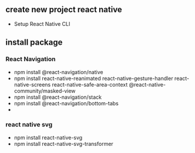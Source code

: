 ## create new project react native
<ul>
  <li>Setup React Native CLI</li>
</ul>

## install package

### React Navigation
<ul>
  <li>npm install @react-navigation/native </li>
  <li>npm install react-native-reanimated react-native-gesture-handler react-native-screens react-native-safe-area-context @react-native-community/masked-view </li>
  <li>npm install @react-navigation/stack</li>
  <li>npm install @react-navigation/bottom-tabs <li/>
</ul>

### react native svg
<ul>
  <li>npm install react-native-svg</li>
  <li>npm install react-native-svg-transformer</li>
</ul>
